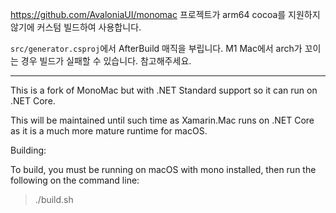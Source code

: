 
https://github.com/AvaloniaUI/monomac 프로젝트가 arm64 cocoa를 지원하지 않기에 커스텀 빌드하여 사용합니다.

`src/generator.csproj`에서 AfterBuild 매직을 부립니다. M1 Mac에서 arch가 꼬이는 경우 빌드가 실패할 수 있습니다. 참고해주세요.

---

This is a fork of MonoMac but with .NET Standard support so it can run on .NET Core.

This will be maintained until such time as Xamarin.Mac runs on .NET Core as it is a much more mature runtime for macOS.

Building:

To build, you must be running on macOS with mono installed, then run the following on the command line:

> ./build.sh
